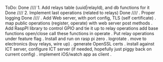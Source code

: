 ToDo:
Done //// 1. Add relays table (uuid|relayId), and db functions for it
Done //// 2. Implement last operations (related to relays)
Done //// . Proper logging
Done //// . Add Web server, with port config, TLS (self certificate)
. map public operations (register, operate) with web server post methods
. Add RaspPI library to control GPIO and tie it up to relay operations
    add base functions open/close
   call these functions in operate
. Put relay operations under feature flag
. Install and run on rasp pi zero
. logrotate
. move to electronics (buy relays, wire up)
. generate OpenSSL certs
. install against ICT server, configure ICT server (if needed, hopefully just piggy back on current config)
. implement iOS/watch app as client
.
